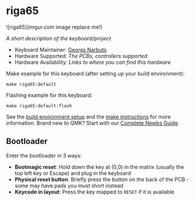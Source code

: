 # riga65

![riga65](imgur.com image replace me!)

*A short description of the keyboard/project*

* Keyboard Maintainer: [Georgs Narbuts](https://github.com/brunokakis)
* Hardware Supported: *The PCBs, controllers supported*
* Hardware Availability: *Links to where you can find this hardware*

Make example for this keyboard (after setting up your build environment):

    make riga65:default

Flashing example for this keyboard:

    make riga65:default:flash

See the [build environment setup](https://docs.qmk.fm/#/getting_started_build_tools) and the [make instructions](https://docs.qmk.fm/#/getting_started_make_guide) for more information. Brand new to QMK? Start with our [Complete Newbs Guide](https://docs.qmk.fm/#/newbs).

## Bootloader

Enter the bootloader in 3 ways:

* **Bootmagic reset**: Hold down the key at (0,0) in the matrix (usually the top left key or Escape) and plug in the keyboard
* **Physical reset button**: Briefly press the button on the back of the PCB - some may have pads you must short instead
* **Keycode in layout**: Press the key mapped to `RESET` if it is available
